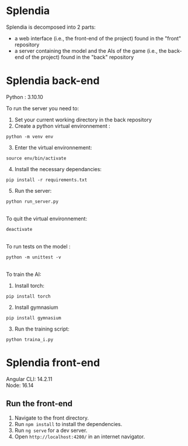 # Splendia

Splendia is decomposed into 2 parts: 
- a web interface (i.e., the front-end of the project) found in the "front" repository
- a server containing the model and the AIs of the game (i.e., the back-end of the project) found in the "back" repository

# Splendia back-end
Python : 3.10.10

To run the server you need to:
1) Set your current working directory in the back repository
2) Create a python virtual environnement :
```
python -m venv env
```
3) Enter the virtual environnement:
```
source env/bin/activate
```
4) Install the necessary dependancies:
```
pip install -r requirements.txt
```
5) Run the server:
```
python run_server.py
```
\
To quit the virtual environnement:
```
deactivate
```
\
To run tests on the model :
```
python -m unittest -v
```
\
To train the AI:
1) Install torch:
```
pip install torch 
```
2) Install gymnasium 
```
pip install gymnasium
```
3) Run the training script:
```
python traina_i.py
```


# Splendia front-end

Angular CLI: 14.2.11   
Node: 16.14  

## Run the front-end 
1) Navigate to the front directory.
2) Run `npm install` to install the dependencies.
3) Run `ng serve` for a dev server. 
4) Open `http://localhost:4200/` in an internet navigator. 

